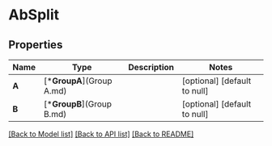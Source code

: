 # AbSplit

## Properties
Name | Type | Description | Notes
------------ | ------------- | ------------- | -------------
**A** | [***GroupA**](Group A.md) |  | [optional] [default to null]
**B** | [***GroupB**](Group B.md) |  | [optional] [default to null]

[[Back to Model list]](../README.md#documentation-for-models) [[Back to API list]](../README.md#documentation-for-api-endpoints) [[Back to README]](../README.md)


